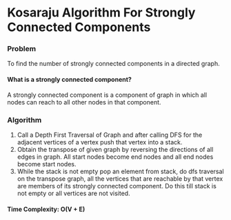 # Kosaraju Algorithm For Strongly Connected Components

### Problem
To find the number of strongly connected components in a directed graph.

#### What is a strongly connected component?
A strongly connected component is a component of graph in which all nodes can reach to all other nodes in that component.

### Algorithm
1. Call a Depth First Traversal of Graph and after calling DFS for the adjacent vertices of a vertex push that vertex into a stack.
2. Obtain the transpose of given graph by reversing the directions of all edges in graph. All start nodes become end nodes and all end nodes become start nodes.
3. While the stack is not empty pop an element from stack, do dfs traversal on the transpose graph, all the vertices that are reachable by that vertex are members of its strongly connected component. Do this till stack is not empty or all vertices are not visited.

#### Time Complexity: O(V + E)  
